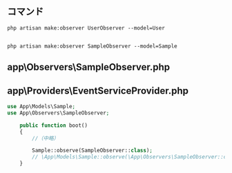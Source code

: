 ## コマンド
```
php artisan make:observer UserObserver --model=User


php artisan make:observer SampleObserver --model=Sample
```


## app\Observers\SampleObserver.php


## app\Providers\EventServiceProvider.php
```php
use App\Models\Sample;
use App\Observers\SampleObserver;

    public function boot()
    {
        //（中略）

        Sample::observe(SampleObserver::class);
        // \App\Models\Sample::observe(\App\Observers\SampleObserver::class);
    }
```
